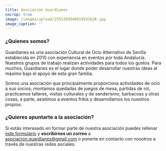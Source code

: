 ```yaml
---
title: Asociación Guardianes
nocrop: true
image: /images/upload/2555359346910591628.jpg
image_caption: ''
---
```


### ¿Quienes somos?

Guardianes es una asociación Cultural de Ocio Alternativo de Sevilla establecida en 2010 con experiencia en eventos por toda Andalucía. Nuestros grupos de trabajo realizan actividades para todos los gustos. Para muchos, Guardianes es el lugar donde poder desarrollar nuestras ideas al máximo bajo el apoyo de esta gran familia.

Somos una asociación  que principalmente proporciona actividades de ocio a sus socios; montamos quedadas de juegos de mesa, partidas de rol, practicamos talleres, visitas culturales y de senderismo, barbacoas y otras cosas, a parte, asistimos a eventos frikis y desarrollamos los nuestros propios.

### ¿Quieres apuntarte a la asociación?

Si estás interesado en formar parte de nuestra asociación puedes rellenar [este formulario](https://docs.google.com/forms/d/e/1FAIpQLSfl-4GADkcibRnVLn7jKeGfjrSvZmuHe32QWaY3YbTV-9VW5g/viewform?c=0\&w=1\&e=ATO4acoCKdGCeZS052mtU-ri_Lq3U4oIbYOV0_13rPS5rOlttxoBMnytFz5miBU3oaP1e6pfgiwjIUFSmKLpuQ\&s=1) y **escribirnos un correo** a [asociacion.guardianes@gmail.com](mailto:asociacion.guardianes@gmail.com) o ponerte en contacto con nosotros a través de nuestras redes sociales.
